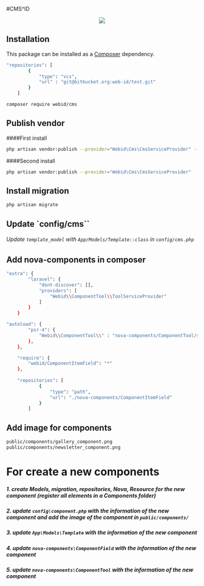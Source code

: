 #CMS^ID
<p align="center">
<a href="blob/master/LICENSE"><img src="https://img.shields.io/badge/license-MIT-blue.svg?style=flat-square"></a>
</p>


## Installation

This package can be installed as a [Composer](https://getcomposer.org/) dependency.

```bash
"repositories": [
        {
            "type": "vcs",
            "url" : "git@bitbucket.org:web-id/test.git"
        }
    ]
```

```bash
composer require webid/cms
```

## Publish vendor
####First install
```bash
php artisan vendor:publish --provider="Webid\Cms\CmsServiceProvider" --force
```
####Second install
```bash
php artisan vendor:publish --provider="Webid\Cms\CmsServiceProvider"
```
## Install migration

```bash
php artisan migrate
```
## Update `config/cms``
###### Update ``template_model`` with ``App/Models/Template::class`` in ``config/cms.php``

## Add nova-components in composer 

```bash
"extra": {
        "laravel": {
            "dont-discover": [],
            "providers": [
                "Webid\\ComponentTool\\ToolServiceProvider"
            ]
        }
    }
```  
```bash
"autoload": {
        "psr-4": {
            "Webid\\ComponentTool\\" : "nova-components/ComponentTool/src/"
        },
    },
```  
```bash
    "require": {
        "webid/ComponentItemField": "*"
    },
    
    "repositories": [
            {
                "type": "path",
                "url": "./nova-components/ComponentItemField"
            }
        ]
```

## Add image for components

```bash
public/components/gallery_component.png
public/components/newsletter_component.png
```

# For create a new components
##### 1. create Models, migration, repositories, Nova, Resource for the new component (register all elements in a Components folder)
##### 2. update ``config\component.php`` with the information of the new component and add the image of the component in ``public/components/``
##### 3. update ``App\Models\Template`` with the information of the new component
##### 4. update ``nova-components\ComponentField`` with the information of the new component
##### 5. update ``nova-components\ComponentTool`` with the information of the new component
